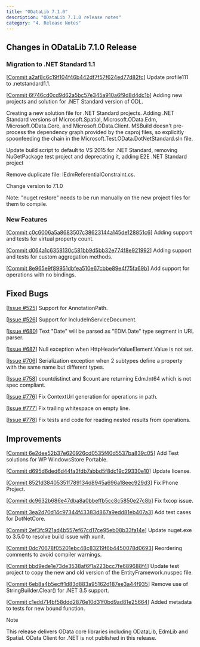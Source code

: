 ```yaml
---
title: "ODataLib 7.1.0"
description: "ODataLib 7.1.0 release notes"
category: "4. Release Notes"
---
```


## Changes in ODataLib 7.1.0 Release ##

### Migration to .NET Standard 1.1 ###

[[Commit a2af8c6c19f104f46b442df7f57f624ed77d82fc](https://github.com/OData/odata.net/commit/a2af8c6c19f104f46b442df7f57f624ed77d82fc)] Update profile111 to .netstandard1.1.

[[Commit 6f746cd0cd9d62a5bc57e345a910a6f9d8d4dc1b](https://github.com/OData/odata.net/commit/6f746cd0cd9d62a5bc57e345a910a6f9d8d4dc1b)] Adding new projects and solution for .NET Standard version of ODL.

Creating a new solution file for .NET Standard projects. Adding .NET
Standard versions of Microsoft.Spatial, Microsoft.OData.Edm,
Microsoft.OData.Core, and Microsoft.OData.Client. MSBuild doesn't
pre-process the dependency graph provided by the csproj files, so
explicitly spoonfeeding the chain in the Microsoft.Test.OData.DotNetStandard.sln
file.

Update build script to default to VS 2015 for .NET Standard,
removing NuGetPackage test project and deprecating
it, adding E2E .NET Standard project

Remove duplicate file: IEdmReferentialConstraint.cs.

Change version to 7.1.0

Note: "nuget restore" needs to be run manually on the new project
files for them to compile.

### New Features ###

[[Commit c0c6006a5a8683507c38623144a145de128851c6](https://github.com/OData/odata.net/commit/c0c6006a5a8683507c38623144a145de128851c6)] Adding support and tests for virtual property count.

[[Commit d064a1c6358130c581bb9d5bb32e774f8e921992](https://github.com/OData/odata.net/commit/d064a1c6358130c581bb9d5bb32e774f8e921992)] Adding support and tests for custom aggregation methods.

[[Commit 8e965e9f89951dbfea510e67cbbe89e4f75fa69b](https://github.com/OData/odata.net/commit/8e965e9f89951dbfea510e67cbbe89e4f75fa69b)] Add support for operations with no bindings.

## Fixed Bugs ##

[[Issue #525](https://github.com/OData/odata.net/issues/525)] Support for AnnotationPath.

[[Issue #526](https://github.com/OData/odata.net/issues/526)] Support for IncludeInServiceDocument.

[[Issue #680](https://github.com/OData/odata.net/issues/680)] Text "Date" will be parsed as "EDM.Date" type segment in URL parser.

[[Issue #687](https://github.com/OData/odata.net/issues/687)] Null exception when HttpHeaderValueElement.Value is not set.

[[Issue #706](https://github.com/OData/odata.net/issues/706)] Serialization exception when 2 subtypes define a property with the same name but different types.

[[Issue #758](https://github.com/OData/odata.net/issues/758)] countdistinct and $count are returning Edm.Int64 which is not spec compliant.

[[Issue #776](https://github.com/OData/odata.net/issues/776)] Fix ContextUrl generation for operations in path.

[[Issue #777](https://github.com/OData/odata.net/issues/777)] Fix trailing whitespace on empty line.

[[Issue #778](https://github.com/OData/odata.net/issues/778)] Fix tests and code for reading nested results from operations.

## Improvements ##

[[Commit 6e2dee52b37e620926cd0535f40d5537ba839c05](https://github.com/OData/odata.net/commit/6e2dee52b37e620926cd0535f40d5537ba839c05)] Add Test solutions for WP WindowsStore Portable.

[[Commit d695d6ded6d44fa3fdb7abbd5f8dc19c29330e10](https://github.com/OData/odata.net/commit/d695d6ded6d44fa3fdb7abbd5f8dc19c29330e10)] Update license.

[[Commit 8521d38405351f789134d8945a696a18eec929d3](https://github.com/OData/odata.net/commit/8521d38405351f789134d8945a696a18eec929d3)] Fix Phone Project.

[[Commit dc9632b686e47dba8a0bbeffb5cc8c5850e27c8b](https://github.com/OData/odata.net/commit/dc9632b686e47dba8a0bbeffb5cc8c5850e27c8b)] Fix fxcop issue.

[[Commit 3ea2d70d14c97344f43383d867a9edd81eb407a3](https://github.com/OData/odata.net/commit/3ea2d70d14c97344f43383d867a9edd81eb407a3)] Add test cases for DotNetCore.

[[Commit 2ef3fc921ad4b557ef67cd17ce95eb08b33fa14e](https://github.com/OData/odata.net/commit/2ef3fc921ad4b557ef67cd17ce95eb08b33fa14e)] Update nuget.exe to 3.5.0 to resolve build issue with xunit.

[[Commit 0dc70678f05201ebc48c83219f6b4450078d0693](https://github.com/OData/odata.net/commit/0dc70678f05201ebc48c83219f6b4450078d0693)] Reordering comments to avoid compiler warnings.

[[Commit bbd9ede1e73de3538af6f1a223bcc7fe689688f4](https://github.com/OData/odata.net/commit/bbd9ede1e73de3538af6f1a223bcc7fe689688f4)] Update test project to copy the new and old version of the EntityFramework.nuspec file.

[[Commit 6eb8a4b5ecff1d83d883a95162d187ee3a44f935](https://github.com/OData/odata.net/commit/6eb8a4b5ecff1d83d883a95162d187ee3a44f935)] Remove use of StringBuilder.Clear() for .NET 3.5 support.

[[Commit c1edd714bf58ddd2876e10d31f0bd9ad81e25664](https://github.com/OData/odata.net/commit/c1edd714bf58ddd2876e10d31f0bd9ad81e25664)] Added metadata to tests for new bound function.

> [!NOTE]
> This release delivers OData core libraries including ODataLib, EdmLib and Spatial. OData Client for .NET is not published in this release.
